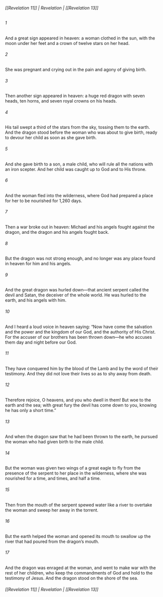 ###### [[Revelation 11]] | Revelation | [[Revelation 13]]

###### 1
And a great sign appeared in heaven: a woman clothed in the sun, with the moon under her feet and a crown of twelve stars on her head.
###### 2
She was pregnant and crying out in the pain and agony of giving birth.
###### 3
Then another sign appeared in heaven: a huge red dragon with seven heads, ten horns, and seven royal crowns on his heads.
###### 4
His tail swept a third of the stars from the sky, tossing them to the earth. And the dragon stood before the woman who was about to give birth, ready to devour her child as soon as she gave birth.
###### 5
And she gave birth to a son, a male child, who will rule all the nations with an iron scepter. And her child was caught up to God and to His throne.
###### 6
And the woman fled into the wilderness, where God had prepared a place for her to be nourished for 1,260 days.
###### 7
Then a war broke out in heaven: Michael and his angels fought against the dragon, and the dragon and his angels fought back.
###### 8
But the dragon was not strong enough, and no longer was any place found in heaven for him and his angels.
###### 9
And the great dragon was hurled down—that ancient serpent called the devil and Satan, the deceiver of the whole world. He was hurled to the earth, and his angels with him.
###### 10
And I heard a loud voice in heaven saying: “Now have come the salvation and the power and the kingdom of our God, and the authority of His Christ. For the accuser of our brothers has been thrown down—he who accuses them day and night before our God.
###### 11
They have conquered him by the blood of the Lamb and by the word of their testimony. And they did not love their lives so as to shy away from death.
###### 12
Therefore rejoice, O heavens, and you who dwell in them! But woe to the earth and the sea; with great fury the devil has come down to you, knowing he has only a short time.”
###### 13
And when the dragon saw that he had been thrown to the earth, he pursued the woman who had given birth to the male child.
###### 14
But the woman was given two wings of a great eagle to fly from the presence of the serpent to her place in the wilderness, where she was nourished for a time, and times, and half a time.
###### 15
Then from the mouth of the serpent spewed water like a river to overtake the woman and sweep her away in the torrent.
###### 16
But the earth helped the woman and opened its mouth to swallow up the river that had poured from the dragon’s mouth.
###### 17
And the dragon was enraged at the woman, and went to make war with the rest of her children, who keep the commandments of God and hold to the testimony of Jesus. And the dragon stood on the shore of the sea.

###### [[Revelation 11]] | Revelation | [[Revelation 13]]
